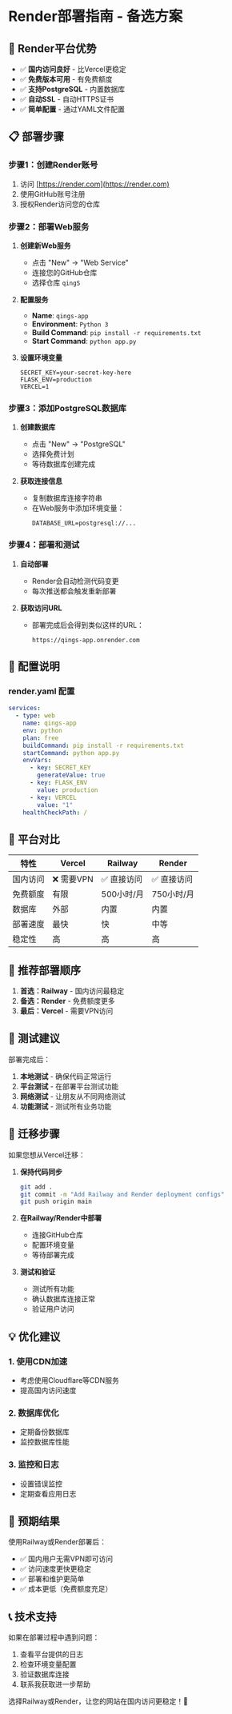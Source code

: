 # Render部署指南 - 备选方案

## 🚀 Render平台优势

- ✅ **国内访问良好** - 比Vercel更稳定
- ✅ **免费版本可用** - 有免费额度
- ✅ **支持PostgreSQL** - 内置数据库
- ✅ **自动SSL** - 自动HTTPS证书
- ✅ **简单配置** - 通过YAML文件配置

## 📋 部署步骤

### 步骤1：创建Render账号

1. 访问 [https://render.com](https://render.com)
2. 使用GitHub账号注册
3. 授权Render访问您的仓库

### 步骤2：部署Web服务

1. **创建新Web服务**
   - 点击 "New" → "Web Service"
   - 连接您的GitHub仓库
   - 选择仓库 `qingS`

2. **配置服务**
   - **Name**: `qings-app`
   - **Environment**: `Python 3`
   - **Build Command**: `pip install -r requirements.txt`
   - **Start Command**: `python app.py`

3. **设置环境变量**
   ```
   SECRET_KEY=your-secret-key-here
   FLASK_ENV=production
   VERCEL=1
   ```

### 步骤3：添加PostgreSQL数据库

1. **创建数据库**
   - 点击 "New" → "PostgreSQL"
   - 选择免费计划
   - 等待数据库创建完成

2. **获取连接信息**
   - 复制数据库连接字符串
   - 在Web服务中添加环境变量：
     ```
     DATABASE_URL=postgresql://...
     ```

### 步骤4：部署和测试

1. **自动部署**
   - Render会自动检测代码变更
   - 每次推送都会触发重新部署

2. **获取访问URL**
   - 部署完成后会得到类似这样的URL：
     ```
     https://qings-app.onrender.com
     ```

## 🔧 配置说明

### render.yaml 配置
```yaml
services:
  - type: web
    name: qings-app
    env: python
    plan: free
    buildCommand: pip install -r requirements.txt
    startCommand: python app.py
    envVars:
      - key: SECRET_KEY
        generateValue: true
      - key: FLASK_ENV
        value: production
      - key: VERCEL
        value: "1"
    healthCheckPath: /
```

## 🎯 平台对比

| 特性 | Vercel | Railway | Render |
|------|--------|---------|--------|
| 国内访问 | ❌ 需要VPN | ✅ 直接访问 | ✅ 直接访问 |
| 免费额度 | 有限 | 500小时/月 | 750小时/月 |
| 数据库 | 外部 | 内置 | 内置 |
| 部署速度 | 最快 | 快 | 中等 |
| 稳定性 | 高 | 高 | 高 |

## 🚀 推荐部署顺序

1. **首选：Railway** - 国内访问最稳定
2. **备选：Render** - 免费额度更多
3. **最后：Vercel** - 需要VPN访问

## 📱 测试建议

部署完成后：
1. **本地测试** - 确保代码正常运行
2. **平台测试** - 在部署平台测试功能
3. **网络测试** - 让朋友从不同网络测试
4. **功能测试** - 测试所有业务功能

## 🔄 迁移步骤

如果您想从Vercel迁移：

1. **保持代码同步**
   ```bash
   git add .
   git commit -m "Add Railway and Render deployment configs"
   git push origin main
   ```

2. **在Railway/Render中部署**
   - 连接GitHub仓库
   - 配置环境变量
   - 等待部署完成

3. **测试和验证**
   - 测试所有功能
   - 确认数据库连接正常
   - 验证用户访问

## 💡 优化建议

### 1. 使用CDN加速
- 考虑使用Cloudflare等CDN服务
- 提高国内访问速度

### 2. 数据库优化
- 定期备份数据库
- 监控数据库性能

### 3. 监控和日志
- 设置错误监控
- 定期查看应用日志

## 🎉 预期结果

使用Railway或Render部署后：
- ✅ 国内用户无需VPN即可访问
- ✅ 访问速度更快更稳定
- ✅ 部署和维护更简单
- ✅ 成本更低（免费额度充足）

## 📞 技术支持

如果在部署过程中遇到问题：
1. 查看平台提供的日志
2. 检查环境变量配置
3. 验证数据库连接
4. 联系我获取进一步帮助

选择Railway或Render，让您的网站在国内访问更稳定！🚀
